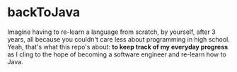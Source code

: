 <h1>backToJava </h1>

<p>Imagine having to re-learn a language from scratch, by yourself, after 3 years, all because you couldn't care less about programming in high school. Yeah, that's what this repo's about: <strong>to keep track of my everyday progress</strong> as I cling to the hope of becoming a software engineer and re-learn how to Java.</p>
